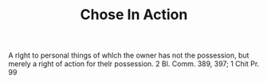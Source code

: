 ---
title: Chose In Action
letter: C
permalink: "/definitions/bld-chose-in-action.html"
body: A rlght to personal things of whlch the owner has not the possession, but merely
  a right of action for thelr possession. 2 Bl. Comm. 389, 397; 1 Chit Pr. 99
published_at: '2018-07-07'
source: Black's Law Dictionary 2nd Ed (1910)
layout: post
---
